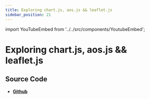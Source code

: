 ```yaml
---
title: Exploring chart.js, aos.js && leaflet.js
sidebar_position: 21
---
```


import YouTubeEmbed from '../../src/components/YoutubeEmbed';

# Exploring chart.js, aos.js && leaflet.js

<YouTubeEmbed videoId="HpTgIIxzxQg" />

## Source Code

- [**Github**](https://github.com/isarojdahal/javascript-workshop)
